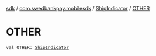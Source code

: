 [sdk](../../index.md) / [com.swedbankpay.mobilesdk](../index.md) / [ShipIndicator](index.md) / [OTHER](./-o-t-h-e-r.md)

# OTHER

`val OTHER: `[`ShipIndicator`](index.md)
